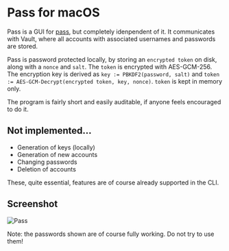 # Pass for macOS

Pass is a GUI for [pass](https://github.com/grocid/pass), but completely idenpendent of it. It communicates with Vault, where all accounts with associated usernames and passwords are stored.

Pass is password protected locally, by storing an `encrypted token` on disk, along with a `nonce` and `salt`. The `token` is encrypted with AES-GCM-256. The encryption key is derived as 
```key := PBKDF2(password, salt)``` 
and 
```token := AES-GCM-Decrypt(encrypted token, key, nonce)```. 
`token` is kept in memory only.

The program is fairly short and easily auditable, if anyone feels encouraged to do it.

## Not implemented...

 - Generation of keys (locally)
 - Generation of new accounts
 - Changing passwords
 - Deletion of accounts

These, quite essential, features are of course already supported in the CLI.

## Screenshot

![Pass](pass.gif)

Note: the passwords shown are of course fully working. Do not try to use them!